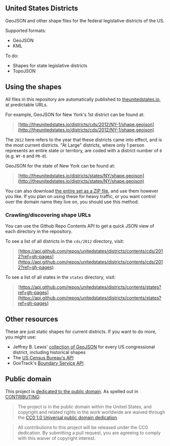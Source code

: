 ## United States Districts

GeoJSON and other shape files for the federal legislative districts of the US.

Supported formats:

* GeoJSON
* KML

To do:

* Shapes for state legislative districts
* TopoJSON

## Using the shapes

All files in this repository are automatically published to [theunitedstates.io](http://theunitedstates.io), at predictable URLs.

For example, GeoJSON for New York's 1st district can be found at:

> [http://theunitedstates.io/districts/cds/2012/NY-1/shape.geojson](http://theunitedstates.io/districts/cds/2012/NY-1/shape.geojson)

The `2012` here refers to the year that these districts came into effect, and is the most current districts. "At Large" districts, where only 1 person represents an entire state or territory, are coded with a district number of `0` (e.g. `WY-0` and `PR-0`).

GeoJSON for the state of New York can be found at:

> [http://theunitedstates.io/districts/states/NY/shape.geojson](http://theunitedstates.io/districts/states/NY/shape.geojson)

You can also download [the entire set as a ZIP file](https://github.com/unitedstates/districts/archive/gh-pages.zip), and use them however you like. If you plan on using these for heavy traffic, or you want control over the domain name they live on, you should use this method.

### Crawling/discovering shape URLs

You can use the Github Repo Contents API to get a quick JSON view of each directory in the repository.

To see a list of all districts in the `cds/2012` directory, visit:

> [https://api.github.com/repos/unitedstates/districts/contents/cds/2012?ref=gh-pages](https://api.github.com/repos/unitedstates/districts/contents/cds/2012?ref=gh-pages)

To see a list of all states in the `states` directory, visit:

> [https://api.github.com/repos/unitedstates/districts/contents/states?ref=gh-pages](https://api.github.com/repos/unitedstates/districts/contents/states?ref=gh-pages)

## Other resources

These are just static shapes for current districts. If you want to do more, you might use:

* Jeffrey B. Lewis' [collection of GeoJSON](https://github.com/JeffreyBLewis/congressional-district-boundaries) for every US congressional district, including historical shapes
* The [US Census Bureau's API](http://www.census.gov/developers/)
* GovTrack's [Boundary Service API](http://gis.govtrack.us/map/demo/cd-2012/)


## Public domain

This project is [dedicated to the public domain](LICENSE). As spelled out in [CONTRIBUTING](CONTRIBUTING.md):

> The project is in the public domain within the United States, and copyright and related rights in the work worldwide are waived through the [CC0 1.0 Universal public domain dedication](http://creativecommons.org/publicdomain/zero/1.0/).

> All contributions to this project will be released under the CC0 dedication. By submitting a pull request, you are agreeing to comply with this waiver of copyright interest.
